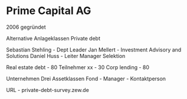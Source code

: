 # Prime Capital AG

2006 gegründet

Alternative Anlageklassen
Private debt

Sebastian Stehling - Dept Leader
Jan Mellert  - Investment Advisory and Solutions
Daniel Huss  - Leiter Manager Selektion

Real estate debt - 80 Teilnehmer
xx - 30
Corp lending - 80

Unternehmen
    Drei Assetklassen
    Fond - Manager - Kontaktperson

URL - private-debt-survey.zew.de

